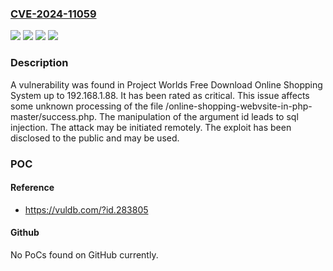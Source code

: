 ### [CVE-2024-11059](https://cve.mitre.org/cgi-bin/cvename.cgi?name=CVE-2024-11059)
![](https://img.shields.io/static/v1?label=Product&message=Free%20Download%20Online%20Shopping%20System&color=blue)
![](https://img.shields.io/static/v1?label=Version&message=%3D%200.3%20&color=brighgreen)
![](https://img.shields.io/static/v1?label=Vulnerability&message=Injection&color=brighgreen)
![](https://img.shields.io/static/v1?label=Vulnerability&message=SQL%20Injection&color=brighgreen)

### Description

A vulnerability was found in Project Worlds Free Download Online Shopping System up to 192.168.1.88. It has been rated as critical. This issue affects some unknown processing of the file /online-shopping-webvsite-in-php-master/success.php. The manipulation of the argument id leads to sql injection. The attack may be initiated remotely. The exploit has been disclosed to the public and may be used.

### POC

#### Reference
- https://vuldb.com/?id.283805

#### Github
No PoCs found on GitHub currently.

